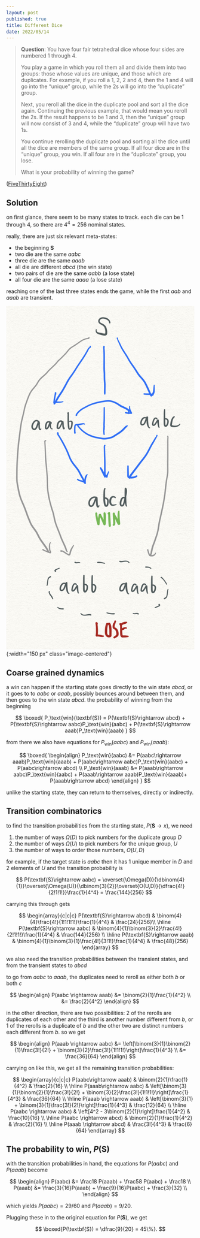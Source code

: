 ```yaml
---
layout: post
published: true
title: Different Dice
date: 2022/05/14
---
```


>**Question**: You have four fair tetrahedral dice whose four sides are numbered 1 through 4.
>
>You play a game in which you roll them all and divide them into two groups: those whose values are unique, and those which are duplicates. For example, if you roll a 1, 2, 2 and 4, then the 1 and 4 will go into the “unique” group, while the 2s will go into the “duplicate” group.
>
>Next, you reroll all the dice in the duplicate pool and sort all the dice again. Continuing the previous example, that would mean you reroll the 2s. If the result happens to be 1 and 3, then the “unique” group will now consist of 3 and 4, while the “duplicate” group will have two 1s.
>
>You continue rerolling the duplicate pool and sorting all the dice until all the dice are members of the same group. If all four dice are in the “unique” group, you win. If all four are in the “duplicate” group, you lose.
>
>What is your probability of winning the game?

<!--more-->

([FiveThirtyEight](https://fivethirtyeight.com/features/its-elementary-my-dear-riddler/))

## Solution

on first glance, there seem to be many states to track. each die can be $1$ through $4,$ so there are $4^4 = 256$ nominal states. 

really, there are just six relevant meta-states:
- the beginning $\textbf{S}$
- two die are the same $aabc$ 
- three die are the same $aaab$ 
- all die are different $abcd$ (the win state)
- two pairs of die are the same $aabb$ (a lose state)
- all four die are the same $aaaa$ (a lose state)

reaching one of the last three states ends the game, while the first $aab$ and $aaab$ are transient. 

![](/img/2022-05-14-different-dice-diagram.png){:width="150 px" class="image-centered"}

## Coarse grained dynamics

a win can happen if the starting state goes directly to the win state $abcd,$ or it goes to to $aabc$ or $aaab$, possibly bounces around between them, and then goes to the win state $abcd.$ the probability of winning from the beginning

$$
  \boxed{
    P_\text{win}(\textbf{S}) = P(\textbf{S}\rightarrow abcd) + P(\textbf{S}\rightarrow aabc)P_\text{win}(aabc) + P(\textbf{S}\rightarrow aaab)P_\text{win}(aaab)
   }
$$

from there we also have equations for $P_\text{win}(aabc)$ and $P_\text{win}(aaab):$ 

$$
  \boxed{
    \begin{align}
      P_\text{win}(aabc) &= P(aabc\rightarrow aaab)P_\text{win}(aaab) + P(aabc\rightarrow aabc)P_\text{win}(aabc) + P(aabc\rightarrow abcd) \\
      P_\text{win}(aaab) &= P(aaab\rightarrow aabc)P_\text{win}(aabc) + P(aaab\rightarrow aaab)P_\text{win}(aaab)+  P(aaab\rightarrow abcd)
    \end{align}
  }
$$

unlike the starting state, they can return to themselves, directly or indirectly. 

## Transition combinatorics

to find the transition probabilities from the starting state, $P(\textbf{S}\rightarrow x),$ we need

1. the number of ways $\Omega(D)$ to pick numbers for the duplicate group $D$
2. the number of ways $\Omega(U)$ to pick numbers for the unique group, $U$
3. the number of ways to order those numbers, $O(U,D)$

for example, if the target state is $aabc$ then it has $1$ unique member in $D$ and $2$ elements of $U$ and the transition probability is

$$
  P(\textbf{S}\rightarrow aabc) = \overset{\Omega(D)}{\dbinom{4}{1}}\overset{\Omega(U)}{\dbinom{3}{2}}\overset{O(U,D)}{\dfrac{4!}{2!1!1!}}\frac{1}{4^4} = \frac{144}{256}
$$

carrying this through gets

$$
  \begin{array}{c|c|c}
    P(\textbf{S}\rightarrow abcd) & \binom{4}{4}\frac{4!}{1!1!1!1!}\frac{1}{4^4} & \frac{24}{256}\\ \hline
    P(\textbf{S}\rightarrow aabc) & \binom{4}{1}\binom{3}{2}\frac{4!}{2!1!1!}\frac{1}{4^4} & \frac{144}{256} \\ \hline
    P(\textbf{S}\rightarrow aaab) & \binom{4}{1}\binom{3}{1}\frac{4!}{3!1!}\frac{1}{4^4} & \frac{48}{256}
  \end{array} 
$$

we also need the transition probabilities between the transient states, and from the transient states to $abcd$

to go from $aabc$ to $aaab,$ the duplicates need to reroll as either both $b$ or both $c$ 

$$
  \begin{align}
    P(aabc \rightarrow aaab) &= \binom{2}{1}\frac{1}{4^2} \\
    &= \frac{2}{4^2}
  \end{align}
$$

in the other direction, there are two possibilities: $2$ of the rerolls are duplicates of each other and the third is another number different from $b,$ or $1$ of the rerolls is a duplicate of $b$ and the other two are distinct numbers each different from $b.$ so we get

$$
  \begin{align}
    P(aaab \rightarrow aabc) &= \left[\binom{3}{1}\binom{2}{1}\frac{3!}{2!} + \binom{3}{2}\frac{3!}{1!1!1!}\right]\frac{1}{4^3} \\
      &= \frac{36}{64}
  \end{align}
$$

carrying on like this, we get all the remaining transition probabilities:

$$
  \begin{array}{c|c|c}
    P(aabc\rightarrow aaab) & \binom{2}{1}\frac{1}{4^2} & \frac{2}{16} \\ \hline
    P(aaab\rightarrow aabc) & \left[\binom{3}{1}\binom{2}{1}\frac{3!}{2!} + \binom{3}{2}\frac{3!}{1!1!1!}\right]\frac{1}{4^3} &  \frac{36}{64} \\ \hline
    P(aaab \rightarrow aaab) & \left[\binom{3}{1} + \binom{3}{1}\frac{3!}{2!}\right]\frac{1}{4^3} & \frac{12}{64} \\ \hline
    P(aabc \rightarrow aabc) & \left[4^2 - 3\binom{2}{1}\right]\frac{1}{4^2} & \frac{10}{16} \\ \hline
    P(aabc \rightarrow abcd) & \binom{2}{1}\frac{1}{4^2} & \frac{2}{16} \\ \hline
    P(aaab \rightarrow abcd) & \frac{3!}{4^3} & \frac{6}{64}
  \end{array} 
$$

## The probability to win, $P(\textbf{S})$

with the transition probabilities in hand, the equations for $P(aabc)$ and $P(aaab)$ become 

$$
  \begin{align}
    P(aabc) &= \frac18 P(aaab) + \frac58 P(aabc) + \frac18 \\
    P(aaab) &= \frac{3}{16}P(aaab) + \frac{9}{16}P(aabc) + \frac{3}{32} \\
   \end{align}
 $$

which yields $P(aabc)= 29/60$ and $P(aaab) = 9/20.$

Plugging these in to the original equation for $P(\textbf{S}),$ we get 

$$
  \boxed{P(\textbf{S}) = \dfrac{9}{20} = 45\%}.
$$

<br>
